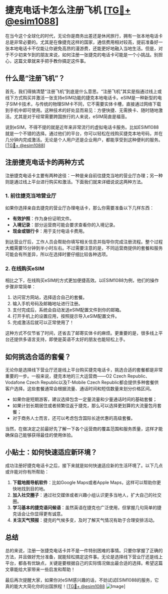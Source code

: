 # 捷克电话卡怎么注册飞机 [[TG💪+ @esim1088](https://t.me/s/esim1088)]

在当今这个全球化的时代，无论你是商务出差还是休闲旅行，拥有一张本地电话卡总是非常必要的。尤其是在像捷克这样的国家，通信费用相对较高，提前准备好一张本地电话卡不仅能让你避免高昂的漫游费，还能更好地融入当地生活。但是，对于不少初来乍到的朋友来说，如何注册一张捷克的电话卡可能是一个小挑战。别担心，这篇文章就来手把手教你搞定这件事。

## 什么是“注册飞机”？

首先，我们得搞清楚“注册飞机”到底是什么意思。“注册飞机”其实是指通过线上或线下方式购买并激活一张支持eSIM功能的捷克本地电话卡。eSIM是一种新型的电子SIM卡技术，与传统的物理SIM卡不同，它不需要实体卡槽，直接通过网络下载到手机中即可使用。这种技术的好处显而易见：方便快捷、无需换卡、随时随地激活。尤其是对于经常需要跨国旅行的人来说，eSIM简直是福音。

说到eSIM，不得不提的就是近年来非常流行的虚拟电话卡服务。比如ESIM1088就是一个不错的选择。通过他们的平台，你可以轻松在线购买捷克本地号码，并在几分钟内完成激活。无论是个人用户还是企业用户，都能享受到这种便利的服务。[[TG💪+ @esim1088](https://t.me/s/esim1088)]

## 注册捷克电话卡的两种方式

注册捷克电话卡主要有两种途径：一种是亲自前往捷克当地的营业厅办理；另一种则是通过线上平台进行购买和激活。下面我们就来详细说说这两种方法。

### 1. 前往捷克当地营业厅

如果你选择亲自去捷克的营业厅办理电话卡，那么你需要准备以下几样东西：

- **有效护照**：作为身份证明文件。
- **入境记录**：部分运营商可能会要求查看你的入境记录。
- **现金或银行卡**：用于支付电话卡费用。

到达营业厅后，工作人员会帮助你填写相关信息并指导你完成注册流程。整个过程大概需要15分钟到半小时左右。不过需要注意的是，不同运营商提供的套餐和服务可能会有所差异，所以在选择时要仔细比较各种选项。

### 2. 在线购买eSIM

相比之下，在线购买eSIM的方式更加便捷高效。以ESIM1088为例，他们的操作步骤非常简单：

1. 访问官方网站，选择适合自己的套餐。
2. 输入手机号码及邮箱地址进行注册。
3. 支付完成后，系统会自动发送eSIM配置文件到你的邮箱。
4. 打开手机上的设置应用，按照提示导入eSIM配置文件。
5. 完成激活后就可以正常使用了！

这种方式不仅节省了时间，还省去了邮寄实体卡的麻烦。更重要的是，很多线上平台还提供多语言支持，即使是英语不太好的朋友也能轻松上手。

## 如何挑选合适的套餐？

无论你是选择线下营业厅还是线上平台购买捷克电话卡，挑选合适的套餐都是非常重要的一步。一般来说，捷克本地的三大运营商——O2 Czech Republic、Vodafone Czech Republic以及T-Mobile Czech Republic都会提供多种套餐供客户选择。这些套餐通常会根据流量、通话时间和短信数量来划分价格区间。

- 如果你是短期游客，建议选择包含一定量流量和少量通话时间的基础套餐；
- 如果计划长期居住或者频繁往返于捷克，那么可以选择更划算的大流量包月套餐；
- 对于商务人士而言，还可以考虑包含国际长途优惠的高级套餐。

当然，在做决定之前最好先了解一下各个运营商的覆盖范围和服务质量，这样才能确保自己能够获得最佳的使用体验。

## 小贴士：如何快速适应新环境？

成功注册好捷克电话卡之后，接下来就是如何快速适应新的生活环境了。以下几点或许能对你有所帮助：

1. **下载地图导航软件**：比如Google Maps或者Apple Maps，这样可以帮助你更快地找到目的地。
2. **加入社交圈子**：通过社交媒体或者兴趣小组认识更多当地人，扩大自己的社交圈。
3. **学习基本的捷克语问候语**：虽然英语在捷克也广泛使用，但掌握几句简单的捷克话会让你显得更有诚意。
4. **关注天气预报**：捷克的气候多变，及时了解天气情况有助于合理安排活动。

## 总结

总的来说，注册一张捷克电话卡并不是一件特别困难的事情。只要你掌握了正确的方法，并且做好充分准备，就能轻松搞定这件事。无论是选择线下营业厅还是线上平台，都各有优缺点，关键是要根据自己的实际情况做出最合适的选择。希望这篇文章能给大家带来一些启发和帮助！

最后再次提醒大家，如果你对eSIM感兴趣的话，不妨试试ESIM1088的服务，它真的能大大简化你的出国旅程！[[TG💪+ @esim1088](https://t.me/s/esim1088) ![Image](https://i.postimg.cc/4NQfJmqS/Snipaste-2025-05-13-00-14-12.png)]